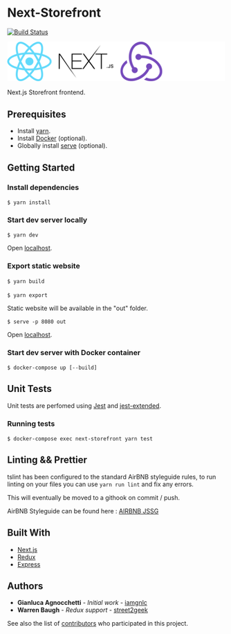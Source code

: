 # Next-Storefront

[![Build Status](http://jenkins.autorama.co.uk:8080/buildStatus/icon?job=next-storefront%2Fdevelop)](http://jenkins.autorama.co.uk:8080/job/next-storefront/job/develop/)

<img src="logos.png" width="640">

Next.js Storefront frontend.

## Prerequisites

- Install [yarn](https://yarnpkg.com/lang/en/docs/install).
- Install [Docker](https://www.docker.com/) (optional).
- Globally install [serve](https://www.npmjs.com/package/serve) (optional).

## Getting Started

### Install dependencies

```
$ yarn install
```

### Start dev server locally

```
$ yarn dev
```

Open [localhost](http://localhost:6601).

### Export static website

```
$ yarn build

$ yarn export
```

Static website will be available in the "out" folder.

```
$ serve -p 8080 out
```

Open [localhost](http://localhost:8080).

### Start dev server with Docker container

```
$ docker-compose up [--build]
```

## Unit Tests

Unit tests are perfomed using [Jest](https://jestjs.io/) and
[jest-extended](https://github.com/jest-community/jest-extended/).

### Running tests

```
$ docker-compose exec next-storefront yarn test
```

## Linting && Prettier

tslint has been configured to the standard AirBNB styleguide rules, to run linting on your files you can use 
`yarn run lint` and fix any errors. 

This will eventually be moved to a githook on commit / push. 

AirBNB Styleguide can be found here : [AIRBNB JSSG](https://github.com/airbnb/javascript)

## Built With

- [Next.js](https://nextjs.org/)
- [Redux](https://redux.js.org/)
- [Express](https://expressjs.com/)

## Authors

- **Gianluca Agnocchetti** - _Initial work_ -
  [iamgnlc](https://github.com/iamgnlc)
- **Warren Baugh** - _Redux support_ -
  [street2geek](https://github.com/street2geek)

See also the list of
[contributors](https://github.com/Autorama/next-storefront/graphs/contributors)
who participated in this project.
